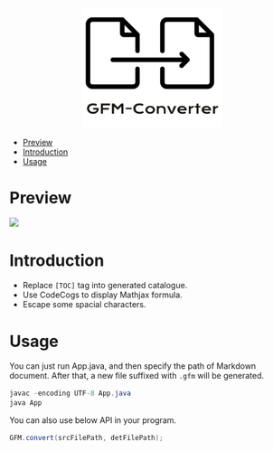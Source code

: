 <div align="center">
    <img src="doc/LogoMakr_0v1ngq.png" width="250px">
</div>

<!-- GFM-TOC -->
* [Preview](#preview)
* [Introduction](#introduction)
* [Usage](#usage)
<!-- GFM-TOC -->

# Preview

![](doc/1.gif)


# Introduction

- Replace `[TOC]` tag into generated catalogue.
- Use CodeCogs to display Mathjax formula.
- Escape some spacial characters.

# Usage

You can just run App.java, and then specify the path of Markdown document. After that, a new file suffixed with `.gfm` will be generated.

```java
javac -encoding UTF-8 App.java
java App
```

You can also use below API in your program.

```java
GFM.convert(srcFilePath, detFilePath);
```
